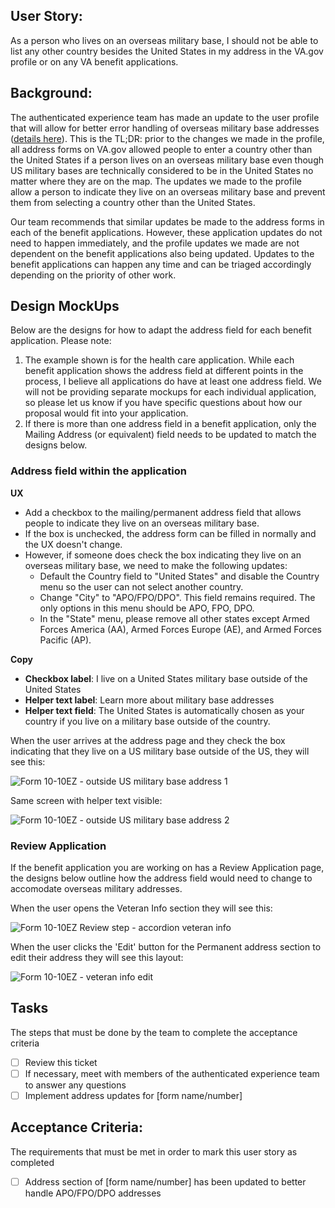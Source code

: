 ## User Story: 

As a person who lives on an overseas military base, I should not be able to list any other country besides the United States in my address in the VA.gov profile or on any VA benefit applications.

## Background:  

The authenticated experience team has made an update to the user profile that will allow for better error handling of overseas military base addresses ([details here](https://github.com/department-of-veterans-affairs/va.gov-team/issues/4386#issuecomment-568466453)). This is the TL;DR: prior to the changes we made in the profile, all address forms on VA.gov allowed people to enter a country other than the United States if a person lives on an overseas military base even though US military bases are technically considered to be in the United States no matter where they are on the map. The updates we made to the profile allow a person to indicate they live on an overseas military base and prevent them from selecting a country other than the United States.

Our team recommends that similar updates be made to the address forms in each of the benefit applications. However, these application updates do not need to happen immediately, and the profile updates we made are not dependent on the benefit applications also being updated. Updates to the benefit applications can happen any time and can be triaged accordingly depending on the priority of other work.

## Design MockUps 

Below are the designs for how to adapt the address field for each benefit application. Please note:

1. The example shown is for the health care application. While each benefit application shows the address field at different points in the process, I believe all applications do have at least one address field. We will not be providing separate mockups for each individual application, so please let us know if you have specific questions about how our proposal would fit into your application.
2. If there is more than one address field in a benefit application, only the Mailing Address (or equivalent) field needs to be updated to match the designs below.

### Address field within the application

**UX**

- Add a checkbox to the mailing/permanent address field that allows people to indicate they live on an overseas military base.
- If the box is unchecked, the address form can be filled in normally and the UX doesn't change.
- However, if someone does check the box indicating they live on an overseas military base, we need to make the following updates: 
  - Default the Country field to "United States" and disable the Country menu so the user can not select another country.
  - Change "City" to "APO/FPO/DPO". This field remains required. The only options in this menu should be APO, FPO, DPO.
  - In the "State" menu, please remove all other states except Armed Forces America (AA), Armed Forces Europe (AE), and Armed Forces Pacific (AP).
  
**Copy**

- **Checkbox label**: I live on a United States military base outside of the United States
- **Helper text label**: Learn more about military base addresses
- **Helper text field**: The United States is automatically chosen as your country if you live on a military base outside of the country.

When the user arrives at the address page and they check the box indicating that they live on a US military base outside of the US, they will see this:

![Form 10-10EZ - outside US military base address 1](https://user-images.githubusercontent.com/53535009/70589522-e68c6f00-1b9d-11ea-99a0-2c018607e958.png)

Same screen with helper text visible:

![Form 10-10EZ - outside US military base address 2](https://user-images.githubusercontent.com/53535009/70589553-fb690280-1b9d-11ea-8b4a-fb06a40a5b1e.png)

### Review Application

If the benefit application you are working on has a Review Application page, the designs below outline how the address field would need to change to accomodate overseas military addresses.

When the user opens the Veteran Info section they will see this:

![Form 10-10EZ  Review step - accordion veteran info](https://user-images.githubusercontent.com/53535009/70590524-007b8100-1ba1-11ea-9357-2c01caa7d7d9.png)

When the user clicks the 'Edit' button for the Permanent address section to edit their address they will see this layout:

![Form 10-10EZ - veteran info edit](https://user-images.githubusercontent.com/53535009/70590410-9fec4400-1ba0-11ea-8bd7-d05230371e74.png)

## Tasks 

The steps that must be done by the team to complete the acceptance criteria 

- [ ] Review this ticket
- [ ] If necessary, meet with members of the authenticated experience team to answer any questions
- [ ] Implement address updates for [form name/number]

## Acceptance Criteria: 

The requirements that must be met in order to mark this user story as completed 

- [ ]  Address section of [form name/number] has been updated to better handle APO/FPO/DPO addresses
